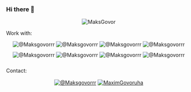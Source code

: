 ### Hi there 👋

<p align="center"><img src="https://github-readme-stats.vercel.app/api?username=MaksGovor&show_icons=true" alt="MaksGovor" /></p>

Work with:

<p align="center">
<img style="margin-bottom: 12px" align="center" src="https://img.shields.io/badge/JavaScript-F7DF1E?style=for-the-badge&logo=javascript&logoColor=black" alt="@Maksgovorrr"/>
<img style="margin-bottom: 12px" align="center" src="https://img.shields.io/badge/Node.js-43853D?style=for-the-badge&logo=node.js&logoColor=white" alt="@Maksgovorrr"/>
<img style="margin-bottom: 12px" align="center" src="https://img.shields.io/badge/TypeScript-007ACC?style=for-the-badge&logo=typescript&logoColor=white" alt="@Maksgovorrr"/>
<img style="margin-bottom: 12px" align="center" src="https://img.shields.io/badge/Python-14354C?style=for-the-badge&logo=python&logoColor=white" alt="@Maksgovorrr"/>
<img style="margin-bottom: 12px" align="center" src="https://img.shields.io/badge/MongoDB-4EA94B?style=for-the-badge&logo=mongodb&logoColor=white" alt="@Maksgovorrr"/>
<img style="margin-bottom: 12px" align="center" src="https://img.shields.io/badge/PostgreSQL-316192?style=for-the-badge&logo=postgresql&logoColor=white" alt="@Maksgovorrr"/>
<img style="margin-bottom: 12px" align="center" src="https://img.shields.io/badge/HTML5-E34F26?style=for-the-badge&logo=html5&logoColor=white" alt="@Maksgovorrr"/>
<img style="margin-bottom: 12px" align="center" src="https://img.shields.io/badge/CSS3-1572B6?style=for-the-badge&logo=css3&logoColor=white" alt="@Maksgovorrr"/>
</p>

Contact: 

<p align="center"><a href="https://t.me/Maksgovorrr" target="_blank" title="Telegram"><img align="center" src="https://img.shields.io/badge/Telegram-2CA5E0?style=for-the-badge&logo=telegram&logoColor=white&show_icons=true" alt="@Maksgovorrr"/></a>
<a href="https://twitter.com/MaximGovoruha" target="_blank" title="Twitter"><img align="center" src="https://img.shields.io/badge/Twitter-1DA1F2?style=for-the-badge&logo=twitter&logoColor=white" alt="MaximGovoruha"/></a> </p>

<!--
**MaksGovor/MaksGovor** is a ✨ _special_ ✨ repository because its `README.md` (this file) appears on your GitHub profile.

Here are some ideas to get you started:

- 🔭 I’m currently working on ...
- 🌱 I’m currently learning ...
- 👯 I’m looking to collaborate on ...
- 🤔 I’m looking for help with ...
- 💬 Ask me about ...
- 📫 How to reach me: ...
- 😄 Pronouns: ...
- ⚡ Fun fact: ...
-->
